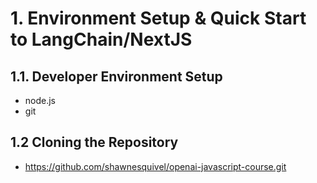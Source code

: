 # 1. Environment Setup & Quick Start to LangChain/NextJS

## 1.1. Developer Environment Setup

- node.js
- git

## 1.2 Cloning the Repository

- https://github.com/shawnesquivel/openai-javascript-course.git
